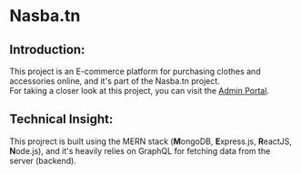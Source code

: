 # Nasba.tn

## Introduction:
This project is an E-commerce platform for purchasing clothes and accessories online, and it's part of the Nasba.tn project.  
For taking a closer look at this project, you can visit the [Admin Portal](https://nasba-admin.herokuapp.com/).

## Technical Insight:
This projrect is built using the MERN stack (**M**ongoDB, **E**xpress.js, **R**eactJS, **N**ode.js), and it's heavily relies on GraphQL for fetching data from the server (backend). 